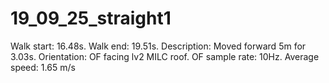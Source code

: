 # 19_09_25_straight1

Walk start: 16.48s.
Walk end: 19.51s.
Description: Moved forward 5m for 3.03s.
Orientation: OF facing lv2 MILC roof.
OF sample rate: 10Hz.
Average speed: 1.65 m/s
